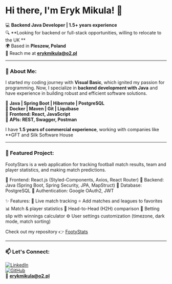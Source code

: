# Hi there, I'm Eryk Mikula! 👋

💻 **Backend Java Developer | 1.5+ years experience**  
🔍 **Looking for backend or full-stack opportunities, willing to relocate to the UK **  
🌍 Based in **Pleszew, Poland**  
📩 Reach me at **erykmikula@o2.pl** 

---

### 🚀 About Me:
I started my coding journey with **Visual Basic**, which ignited my passion for programming. Now, I specialize in **backend development with Java** and have experience in building robust and efficient software solutions. 

🔹 **Java | Spring Boot | Hibernate | PostgreSQL**  
🔹 **Docker | Maven | Git | Liquibase**  
🔹 **Frontend: React, JavaScript**  
🔹 **APIs: REST, Swagger, Postman**  

I have **1.5 years of commercial experience**, working with companies like **GFT and Silk Software House 

---

### 📌 Featured Project:
FootyStars is a web application for tracking football match results, team and player statistics, and making match predictions. 

🔹 Frontend: React.js (Styled-Components, Axios, React Router)
🔹 Backend: Java (Spring Boot, Spring Security, JPA, MapStruct)
🔹 Database: PostgreSQL
🔹 Authentication: Google OAuth2, JWT

✨ Features:
📅 Live match tracking
⭐ Add matches and leagues to favorites
📊 Match & player statistics
🔢 Head-to-Head (H2H) comparison
🎲 Betting slip with winnings calculator
⚙️ User settings customization (timezone, dark mode, match sorting)

Check out my repository 👉  [FootyStats](https://github.com/mawler7/FootyStats)

---

### 📫 Let's Connect:
[![LinkedIn](https://img.shields.io/badge/LinkedIn-Eryk%20Mikula-blue?style=flat-square&logo=linkedin)](https://www.linkedin.com/in/erykmikula/)  
[![GitHub](https://img.shields.io/badge/GitHub-mawler7-black?style=flat-square&logo=github)](https://github.com/mawler7)  
📧 **erykmikula@o2.pl**  
